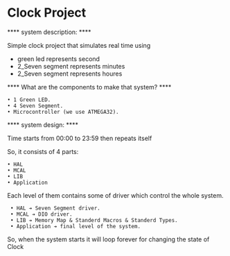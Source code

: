 # Clock Project

**** system description: ****

Simple clock project that simulates real time using
- green led represents second
- 2_Seven segment represents minutes
- 2_Seven segment represents houres

**** What are the components to make that system? ****

    • 1 Green LED.
    • 4 Seven Segment.
    • Microcontroller (we use ATMEGA32).

**** system design: ****

Time starts from 00:00 to 23:59 then repeats itself

So, it consists of 4 parts:

    • HAL  
    • MCAL 
    • LIB
    • Application
  
Each level of them contains some of driver which control the whole system.

     • HAL ➔ Seven Segment driver.
     • MCAL ➔ DIO driver.
     • LIB ➔ Memory Map & Standerd Macros & Standerd Types.
     • Application ➔ final level of the system.
  
So, when the system starts it will loop forever for changing the state of Clock
